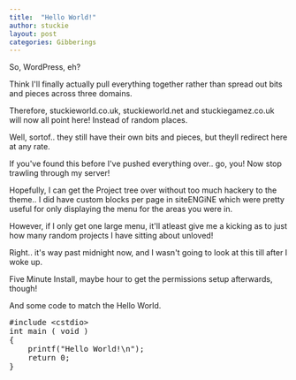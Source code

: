 ```yaml
---
title:  "Hello World!"
author: stuckie
layout: post
categories: Gibberings
---
```

So, WordPress, eh?

Think I'll finally actually pull everything together rather than spread out bits and pieces across three domains.

Therefore, stuckieworld.co.uk, stuckieworld.net and stuckiegamez.co.uk will now all point here! Instead of random places.

Well, sortof.. they still have their own bits and pieces, but theyll redirect here at any rate.

If you've found this before I've pushed everything over.. go, you! Now stop trawling through my server!

Hopefully, I can get the Project tree over without too much hackery to the theme.. I did have custom blocks per page in siteENGiNE which were pretty useful for only displaying the menu for the areas you were in.

However, if I only get one large menu, it'll atleast give me a kicking as to just how many random projects I have sitting about unloved!

Right.. it's way past midnight now, and I wasn't going to look at this till after I woke up.

Five Minute Install, maybe hour to get the permissions setup afterwards, though!

And some code to match the Hello World.

<pre>#include &lt;cstdio&gt;
int main ( void )
{
    printf("Hello World!\n");
    return 0;
}</pre>
